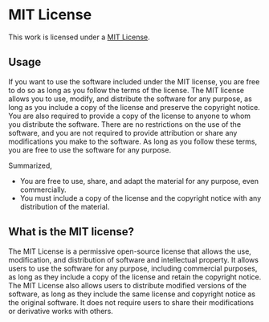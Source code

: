 <!--Title start

# MIT template

This template is licensed under the MIT license (https://choosealicense.com/licenses/mit/).

The MIT License is a permissive open-source license that allows you to use this template for any purpose, including commercial purposes, as long as you include a copy of the license and retain the copyright notice. You can also modify and distribute the template, as long as you include the same license and copyright notice as the original template. You are not required to share your modifications or derivative works with others. You are free to use this template in your own projects without any limitations.

Title end-->

<!--Start template-->

# MIT License

This work is licensed under a [MIT License](https://opensource.org/licenses/MIT).

<!--Alternatively, you can link it to your LICENSE file-->

## Usage

If you want to use the software included under the MIT license, you are free to do so as long as you follow the terms of the license. The MIT license allows you to use, modify, and distribute the software for any purpose, as long as you include a copy of the license and preserve the copyright notice. You are also required to provide a copy of the license to anyone to whom you distribute the software. There are no restrictions on the use of the software, and you are not required to provide attribution or share any modifications you make to the software. As long as you follow these terms, you are free to use the software for any purpose.

Summarized,

- You are free to use, share, and adapt the material for any purpose, even commercially.
- You must include a copy of the license and the copyright notice with any distribution of the material.

## What is the MIT license?

The MIT License is a permissive open-source license that allows the use, modification, and distribution of software and intellectual property. It allows users to use the software for any purpose, including commercial purposes, as long as they include a copy of the license and retain the copyright notice. The MIT License also allows users to distribute modified versions of the software, as long as they include the same license and copyright notice as the original software. It does not require users to share their modifications or derivative works with others.

<!--End template-->
